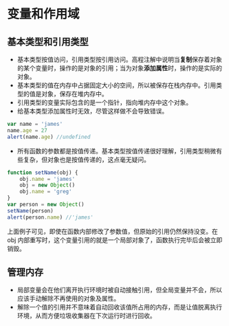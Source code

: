 # 变量和作用域
## 基本类型和引用类型
- 基本类型按值访问，引用类型按引用访问。高程注解中说明当**复制**保存着对象的某个变量时，操作的是对象的引用；当为对象**添加属性**时，操作的是实际的对象。
- 基本类型的值在内存中占据固定大小的空间，所以被保存在栈内存中。引用类型的值是对象，保存在堆内存中。
- 引用类型的变量实际包含的是一个指针，指向堆内存中这个对象。
- 给基本类型添加属性时无效，尽管这样做不会导致错误。

```javascript
var name = 'james'
name.age = 27
alert(name.age) //undefined
```
- 所有函数的参数都是按值传递。基本类型按值传递很好理解，引用类型稍微有些复杂，但对象也是按值传递的，这点毫无疑问。

```javascript
function setName(obj) {
	obj.name = 'james'
	obj = new Object()
	obj.name = 'greg'
}
var person = new Object()
setName(person)
alert(person.name) //'james'
```
上面例子可见，即使在函数内部修改了参数值，但原始的引用仍然保持没变。在 obj 内部重写时，这个变量引用的就是一个局部对象了，函数执行完毕后会被立即销毁。

## 管理内存
- 局部变量会在他们离开执行环境时被自动接触引用，但全局变量并不会，所以应该手动解除不再使用的对象及属性。
- 解除一个值的引用并不意味着自动回收该值所占用的内存，而是让值脱离执行环境，从而方便垃圾收集器在下次运行时进行回收。